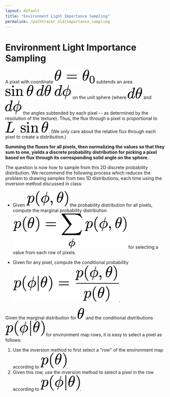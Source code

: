 ```yaml
---
layout: default
title: "Environment Light Importance Sampling"
permalink: /pathtracer_old/importance_sampling
---
```


# Environment Light Importance Sampling

A pixel with coordinate ![environment_eq1](environment_eq1.png) subtends an area ![environment_eq2](environment_eq2.png) on the unit sphere (where ![environment_eq3](environment_eq3.png) and ![environment_eq4](environment_eq4.png) the angles subtended by each pixel -- as determined by the resolution of the texture). Thus, the flux through a pixel is proportional to ![environment_eq5](environment_eq5.png). (We only care about the relative flux through each pixel to create a distribution.)

**Summing the fluxes for all pixels, then normalizing the values so that they sum to one, yields a discrete probability distribution for picking a pixel based on flux through its corresponding solid angle on the sphere.**

The question is now how to sample from this 2D discrete probability distribution. We recommend the following process which reduces the problem to drawing samples from two 1D distributions, each time using the inversion method discussed in class:

* Given ![environment_eq6](environment_eq6.png) the probability distribution for all pixels, compute the marginal probability distribution ![environment_eq7](environment_eq7.png) for selecting a value from each row of pixels.

* Given for any pixel, compute the conditional probability ![environment_eq8](environment_eq8.png).

Given the marginal distribution for ![environment_eq9](environment_eq9.png) and the conditional distributions ![environment_eq10](environment_eq10.png) for environment map rows, it is easy to select a pixel as follows:

1. Use the inversion method to first select a "row" of the environment map according to ![environment_eq11](environment_eq11.png).
2. Given this row, use the inversion method to select a pixel in the row according to ![environment_eq12](environment_eq12.png).